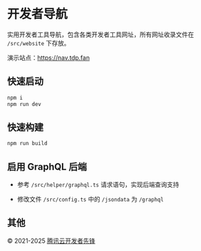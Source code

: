 # 开发者导航

实用开发者工具导航，包含各类开发者工具网址，所有网址收录文件在 `/src/website` 下存放。

演示站点：<https://nav.tdp.fan>

## 快速启动

```sh
npm i
npm run dev
```

## 快速构建

```sh
npm run build
```

## 启用 GraphQL 后端

- 参考 `/src/helper/graphql.ts` 请求语句，实现后端查询支持

- 修改文件 `/src/config.ts` 中的 `/jsondata` 为 `/graphql`

## 其他

© 2021-2025 [腾讯云开发者先锋](https://tdp.fan)

